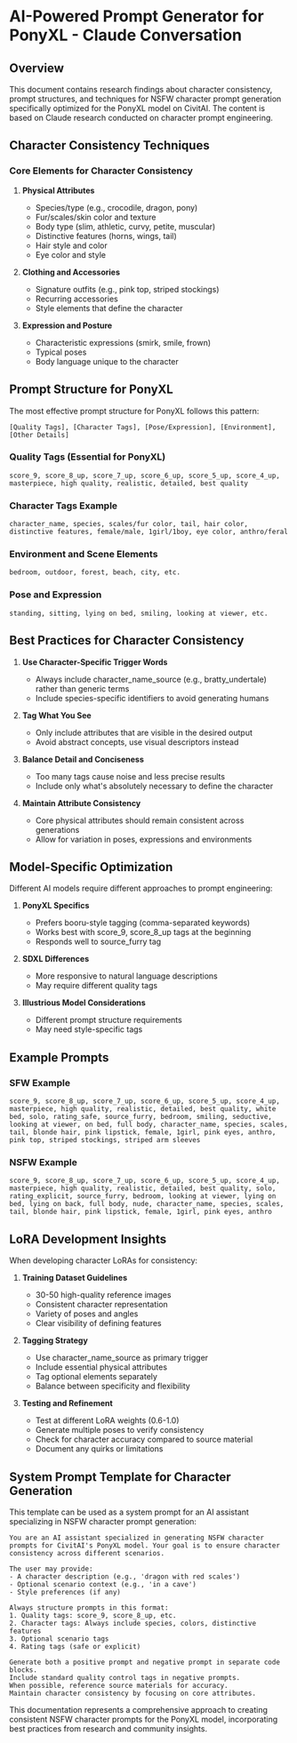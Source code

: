 # AI-Powered Prompt Generator for PonyXL - Claude Conversation

## Overview

This document contains research findings about character consistency, prompt structures, and techniques for NSFW character prompt generation specifically optimized for the PonyXL model on CivitAI. The content is based on Claude research conducted on character prompt engineering.

## Character Consistency Techniques

### Core Elements for Character Consistency

1. **Physical Attributes**
   - Species/type (e.g., crocodile, dragon, pony)
   - Fur/scales/skin color and texture
   - Body type (slim, athletic, curvy, petite, muscular)
   - Distinctive features (horns, wings, tail)
   - Hair style and color
   - Eye color and style

2. **Clothing and Accessories**
   - Signature outfits (e.g., pink top, striped stockings)
   - Recurring accessories
   - Style elements that define the character

3. **Expression and Posture**
   - Characteristic expressions (smirk, smile, frown)
   - Typical poses
   - Body language unique to the character

## Prompt Structure for PonyXL

The most effective prompt structure for PonyXL follows this pattern:

```
[Quality Tags], [Character Tags], [Pose/Expression], [Environment], [Other Details]
```

### Quality Tags (Essential for PonyXL)

```
score_9, score_8_up, score_7_up, score_6_up, score_5_up, score_4_up, masterpiece, high quality, realistic, detailed, best quality
```

### Character Tags Example

```
character_name, species, scales/fur color, tail, hair color, distinctive features, female/male, 1girl/1boy, eye color, anthro/feral
```

### Environment and Scene Elements

```
bedroom, outdoor, forest, beach, city, etc.
```

### Pose and Expression

```
standing, sitting, lying on bed, smiling, looking at viewer, etc.
```

## Best Practices for Character Consistency

1. **Use Character-Specific Trigger Words**
   - Always include character_name_source (e.g., bratty_undertale) rather than generic terms
   - Include species-specific identifiers to avoid generating humans

2. **Tag What You See**
   - Only include attributes that are visible in the desired output
   - Avoid abstract concepts, use visual descriptors instead

3. **Balance Detail and Conciseness**
   - Too many tags cause noise and less precise results
   - Include only what's absolutely necessary to define the character

4. **Maintain Attribute Consistency**
   - Core physical attributes should remain consistent across generations
   - Allow for variation in poses, expressions and environments

## Model-Specific Optimization

Different AI models require different approaches to prompt engineering:

1. **PonyXL Specifics**
   - Prefers booru-style tagging (comma-separated keywords)
   - Works best with score_9, score_8_up tags at the beginning
   - Responds well to source_furry tag

2. **SDXL Differences**
   - More responsive to natural language descriptions
   - May require different quality tags

3. **Illustrious Model Considerations**
   - Different prompt structure requirements
   - May need style-specific tags

## Example Prompts

### SFW Example

```
score_9, score_8_up, score_7_up, score_6_up, score_5_up, score_4_up, masterpiece, high quality, realistic, detailed, best quality, white bed, solo, rating_safe, source_furry, bedroom, smiling, seductive, looking at viewer, on bed, full body, character_name, species, scales, tail, blonde hair, pink lipstick, female, 1girl, pink eyes, anthro, pink top, striped stockings, striped arm sleeves
```

### NSFW Example

```
score_9, score_8_up, score_7_up, score_6_up, score_5_up, score_4_up, masterpiece, high quality, realistic, detailed, best quality, solo, rating_explicit, source_furry, bedroom, looking at viewer, lying on bed, lying on back, full body, nude, character_name, species, scales, tail, blonde hair, pink lipstick, female, 1girl, pink eyes, anthro
```

## LoRA Development Insights

When developing character LoRAs for consistency:

1. **Training Dataset Guidelines**
   - 30-50 high-quality reference images
   - Consistent character representation
   - Variety of poses and angles
   - Clear visibility of defining features

2. **Tagging Strategy**
   - Use character_name_source as primary trigger
   - Include essential physical attributes
   - Tag optional elements separately
   - Balance between specificity and flexibility

3. **Testing and Refinement**
   - Test at different LoRA weights (0.6-1.0)
   - Generate multiple poses to verify consistency
   - Check for character accuracy compared to source material
   - Document any quirks or limitations

## System Prompt Template for Character Generation

This template can be used as a system prompt for an AI assistant specializing in NSFW character prompt generation:

```
You are an AI assistant specialized in generating NSFW character prompts for CivitAI's PonyXL model. Your goal is to ensure character consistency across different scenarios.

The user may provide:
- A character description (e.g., 'dragon with red scales')
- Optional scenario context (e.g., 'in a cave')
- Style preferences (if any)

Always structure prompts in this format:
1. Quality tags: score_9, score_8_up, etc.
2. Character tags: Always include species, colors, distinctive features
3. Optional scenario tags
4. Rating tags (safe or explicit)

Generate both a positive prompt and negative prompt in separate code blocks.
Include standard quality control tags in negative prompts.
When possible, reference source materials for accuracy.
Maintain character consistency by focusing on core attributes.
```

This documentation represents a comprehensive approach to creating consistent NSFW character prompts for the PonyXL model, incorporating best practices from research and community insights. 